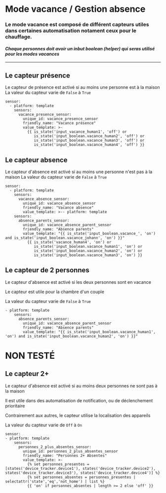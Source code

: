 # Mode vacance / Gestion absence

### Le mode vacance est composé de différent capteurs utiles dans certaines automatisation notament ceux pour le chauffage.

#### *Chaque personnes doit avoir un inbut boolean (helper) qui seras utilisé pour les modes vacances*
___
## Le capteur présence
Le capteur de présence est activé si au moins une personne est à la maison
La valeur du capteur varie de `False` à `True`
```
sensor:
  - platform: template
    sensors:
      vacance_presence_sensor:
        unique_id: vacance_presence_sensor
        friendly_name: "Vacance présence"
        value_template: >-
          {{ is_state('input_vacance_human1', 'off') or
             is_state('input_boolean.vacance_human2', 'off') or
             is_state('input_boolean.vacance_human3', 'off') or
             is_state('input_boolean.vacance_human4', 'off') }}
```

## Le capteur absence
Le capteur d'absence est activé si au moins une personne n'est pas à la maison
La valeur du capteur varie de `False` à `True`
```
sensor:
  - platform: template
    sensors:
      vacance_absence_sensor:
        unique_id: vacance_absence_sensor
        friendly_name: "Vacance absence"
        value_template: >-- platform: template
    sensors:
      absence_parents_sensor:
        unique_id: vacance_absence_parent_sensor
        friendly_name: "Absence parents"
        value_template: "{{ is_state('input_boolean.vacance_', 'on') and is_state('input_boolean.vacance_johann', 'on') }}"
          {{ is_state('vacance_human4', 'on') or
             is_state('input_boolean.vacance_human1', 'on') or
             is_state('input_boolean.vacance_human2', 'on') or
             is_state('input_boolean.vacance_human3', 'on') }}
```

## Le capteur de 2 personnes
Le capteur d'absence est activé si les deux personnes sont en vacance

Le capteur est utile pour la chambre d'un couple

La valeur du capteur varie de `False` à `True`
```
- platform: template
    sensors:
      absence_parents_sensor:
        unique_id: vacance_absence_parent_sensor
        friendly_name: "Absence parents"
        value_template: "{{ is_state('input_boolean.vacance_human1', 'on') and is_state('input_boolean.vacance_human2', 'on') }}"
```

# NON TESTÉ
## Le capteur 2+
Le capteur d'absence est activé si au moins deux personnes ne sont pas à la maison

Il est utile dans des automatisation de notification, ou de déclenchement prioritaire

Contrairement aux autres, le capteur utilise la localisation des appareils

La valeur du capteur varie de `Off` à `On`
```
sensor:
- platform: template
    sensors:
      personnes_2_plus_absentes_sensor:
        unique_id: personnes_2_plus_absentes_sensor
        friendly_name: "Personnes 2+ Absentes"
        value_template: >-
          {% set personnes_presentes = [states('device_tracker.device1'), states('device_tracker.device2'), states('device_tracker.device3'), states('device_tracker.device4')] %}
          {% set personnes_absentes = personnes_presentes | selectattr('state','eq','not_home') | list %}
          {{ 'on' if personnes_absentes | length >= 2 else 'off' }}
```
